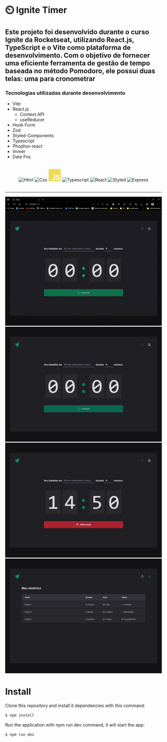 # ⏲️ Ignite Timer

## Este projeto foi desenvolvido durante o curso Ignite da Rocketseat, utilizando React.js, TypeScript e o Vite como plataforma de desenvolvimento. Com o objetivo de fornecer uma eficiente ferramenta de gestão de tempo baseada no método Pomodoro, ele possui duas telas: uma para cronometrar


### Tecnologias utilizadas durante desenvolvimento
- Vite
- React.js
    - Context API
    - useReducer
- Hook Form
- Zod
- Styled-Components
- Typescript
- Phophor-react
- Immer
- Date Fns

<div align="center" style="display: inline_block"><br>
  <img src="https://www.vectorlogo.zone/logos/w3_html5/w3_html5-icon.svg" alt="Html" title="Html" width="40" height="40"/>
  <img src="https://www.vectorlogo.zone/logos/w3_css/w3_css-icon.svg" alt="Css" title="Css" width="40" height="40"/>
  <img src="https://raw.githubusercontent.com/devicons/devicon/master/icons/javascript/javascript-plain.svg" alt="Javascript" title="Javascript" width="40"/>
  <img src="https://www.vectorlogo.zone/logos/typescriptlang/typescriptlang-icon.svg" alt="Typescript" title="Typescript" width="40" height="40"/>
  <img src="https://www.vectorlogo.zone/logos/reactjs/reactjs-icon.svg" alt="React" title="React" width="40" height="40"/>
  <img src="https://cdn.worldvectorlogo.com/logos/styled-components-1.svg" alt="Styled" title="styled" width="40" height="40"/>
  <img src="https://cdn.worldvectorlogo.com/logos/express-109.svg" alt="Express" title="Express" width="40" height="40"/>
</div>
<br>

<hr>

<img src="./public/timer.gif">
<img src="./public/timer-home.jpeg">
<img src="./public/timer-progress.jpeg">
<img src="./public/timer-history.jpeg">

# Install

Clone this repository and install it dependencies with this command:
```sh
$ npm install
```
Run the application with npm run dev command, it will start the app:
```sh
$ npm run dev
```

